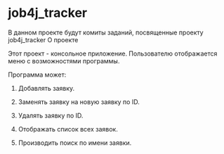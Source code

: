 # job4j_tracker
В данном проекте будут комиты заданий, посвященные проекту job4j_tracker
О проекте

Этот проект - консольное приложение. Пользователю отображается меню с возможностями программы.

Программа может:

1. Добавлять заявку.

2. Заменять заявку на новую заявку по ID.

3. Удалять заявку по ID.

4. Отображать список всех заявок.

5. Производить поиск по имени заявки.
